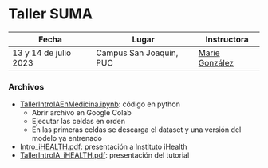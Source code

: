 # Taller SUMA

| Fecha | Lugar | Instructora |
| --- | --- | --- |
| 13 y 14 de julio 2023 |  Campus San Joaquín, PUC | [Marie González](https://github.com/Mewiss) |


### Archivos

* [TallerIntroIAEnMedicina.ipynb](./TallerIntroIAEnMedicina.ipynb): código en python
  * Abrir archivo en Google Colab
  * Ejecutar las celdas en orden
  * En las primeras celdas se descarga el dataset y una versión del modelo ya entrenado
* [Intro_iHEALTH.pdf](./Intro_iHEALTH.pdf): presentación a Instituto iHealth
* [TallerIntroIA_iHEALTH.pdf](./TallerIntroIA_iHEALTH.pdf): presentación del tutorial

